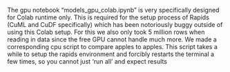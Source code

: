 The gpu notebook “models_gpu_colab.ipynb” is very specifically designed for Colab runtime only. This is required for the setup process of Rapids (CuML and CuDF specifically) which has been notoriously buggy outside of using this Colab setup. For this we also only took 5 million rows when reading in data since the free GPU cannot handle much more. We made a corresponding cpu script to compare apples to apples. This script takes a while to setup the rapids environment and forcibly restarts the terminal a few times, so you cannot just ‘run all’ and expect results
